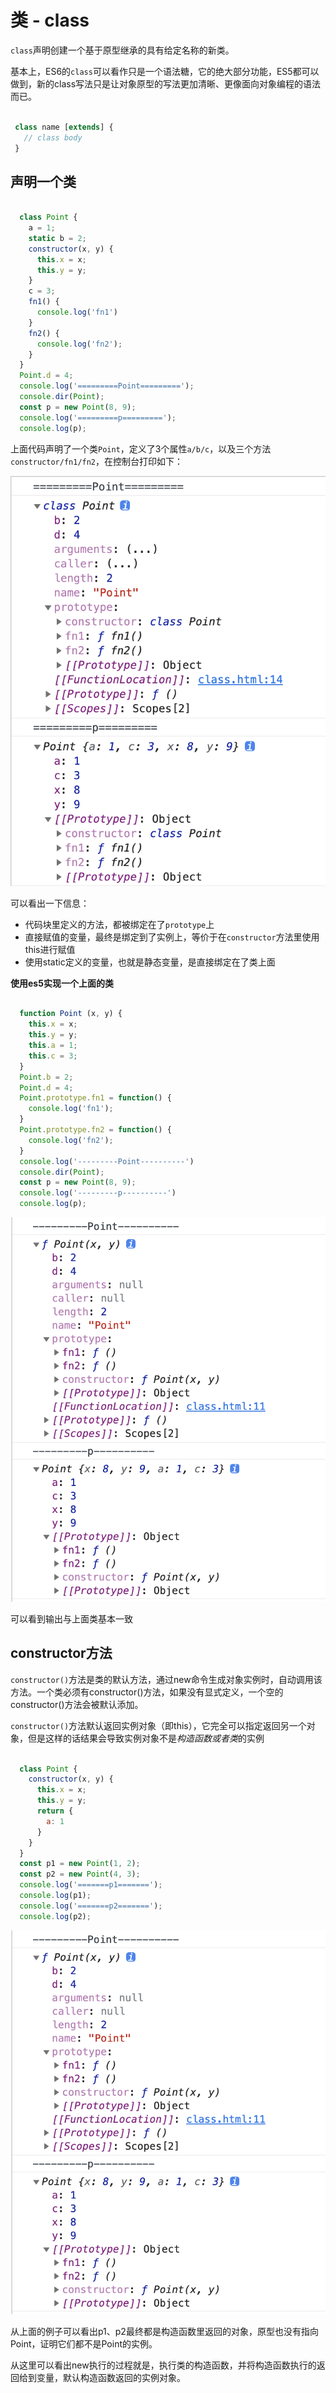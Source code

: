 # 类 - class

`class`声明创建一个基于原型继承的具有给定名称的新类。

基本上，ES6的`class`可以看作只是一个语法糖，它的绝大部分功能，ES5都可以做到，新的class写法只是让对象原型的写法更加清晰、更像面向对象编程的语法而已。

```js

 class name [extends] {
   // class body
 }

```

## 声明一个类

```js

  class Point {
    a = 1;
    static b = 2;
    constructor(x, y) {
      this.x = x;
      this.y = y;
    }
    c = 3;
    fn1() {
      console.log('fn1')
    }
    fn2() {
      console.log('fn2');
    }
  }
  Point.d = 4;
  console.log('=========Point=========');
  console.dir(Point);
  const p = new Point(8, 9);
  console.log('=========p=========');
  console.log(p);

```

上面代码声明了一个类`Point`，定义了3个属性`a/b/c`，以及三个方法`constructor/fn1/fn2`，在控制台打印如下：

![class](./images/class.png)

可以看出一下信息：

- 代码块里定义的方法，都被绑定在了`prototype`上
- 直接赋值的变量，最终是绑定到了实例上，等价于在`constructor`方法里使用this进行赋值
- 使用static定义的变量，也就是静态变量，是直接绑定在了类上面

**使用es5实现一个上面的类**

```js

  function Point (x, y) {
    this.x = x;
    this.y = y;
    this.a = 1;
    this.c = 3;
  }
  Point.b = 2;
  Point.d = 4;
  Point.prototype.fn1 = function() {
    console.log('fn1');
  }
  Point.prototype.fn2 = function() {
    console.log('fn2');
  }
  console.log('---------Point----------')
  console.dir(Point);
  const p = new Point(8, 9);
  console.log('---------p----------')
  console.log(p);

```

![class-function](./images/class-function.png)

可以看到输出与上面类基本一致

## constructor方法

`constructor()`方法是类的默认方法，通过new命令生成对象实例时，自动调用该方法。一个类必须有constructor()方法，如果没有显式定义，一个空的constructor()方法会被默认添加。

`constructor()`方法默认返回实例对象（即this），它完全可以指定返回另一个对象，但是这样的话结果会导致实例对象不是*构造函数或者类*的实例

```js

  class Point {
    constructor(x, y) {
      this.x = x;
      this.y = y;
      return {
        a: 1
      }
    }
  }
  const p1 = new Point(1, 2);
  const p2 = new Point(4, 3);
  console.log('=======p1=======');
  console.log(p1);
  console.log('=======p2=======');
  console.log(p2);

```

![constructor](./images/class-function.png)

从上面的例子可以看出p1、p2最终都是构造函数里返回的对象，原型也没有指向Point，证明它们都不是Point的实例。

从这里可以看出new执行的过程就是，执行类的构造函数，并将构造函数执行的返回给到变量，默认构造函数返回的实例对象。